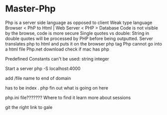 # Master-Php
<!-- Hypertext Preprocessor -->
Php is a server side language as opposed to client
Weak type language
Browser < PhP to Html | Web Server < PHP > Database 
Code is not visible by the browse, code is more secure
Single quotes vs double: String in double quotes will be processed by PHP before being outputted.
Server translates php to html and puts it on the browser
php tag <?php ?> 
Php cannot go into a html file
Php.net download
check if mac has php

Predefined Constants can't be used:
string
integer

Start a server
php -S localhost:4000

add /file name to end of domain

has to be index . php
fin out what is going on here

php.ini file??????? Where to find it
learn more about sessions


git the right link to gale 